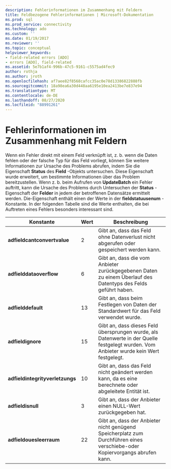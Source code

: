 ```yaml
---
description: Fehlerinformationen im Zusammenhang mit Feldern
title: Feldbezogene Fehlerinformationen | Microsoft-Dokumentation
ms.prod: sql
ms.prod_service: connectivity
ms.technology: ado
ms.custom: ''
ms.date: 01/19/2017
ms.reviewer: ''
ms.topic: conceptual
helpviewer_keywords:
- field-related errors [ADO]
- errors [ADO], field-related
ms.assetid: 5e7b1af4-996b-47c5-9161-c5575ad4fec9
author: rothja
ms.author: jroth
ms.openlocfilehash: af7aee82f8568cafcc35ac0e78d13386822888fb
ms.sourcegitcommit: 18a98ea6a30d448aa6195e10ea2413be7e837e94
ms.translationtype: MT
ms.contentlocale: de-DE
ms.lasthandoff: 08/27/2020
ms.locfileid: "88991261"
---
```

# <a name="field-related-error-information"></a>Fehlerinformationen im Zusammenhang mit Feldern
Wenn ein Fehler direkt mit einem Feld verknüpft ist, z. b. wenn die Daten fehlen oder der falsche Typ für das Feld vorliegt, können Sie weitere Informationen zur Ursache des Problems abrufen, indem Sie die Eigenschaft **Status** des **Field** -Objekts untersuchen. Diese Eigenschaft wurde erweitert, um bestimmte Informationen über das Problem bereitzustellen. Wenn z. b. beim Aufrufen von **UpdateBatch** ein Fehler auftritt, kann die Ursache des Problems durch Untersuchen der **Status** -Eigenschaft der **Felder** in jedem der betroffenen Datensätze ermittelt werden. Die-Eigenschaft enthält einen der Werte in der **fieldstatuusenum** -Konstante. In der folgenden Tabelle sind die Werte enthalten, die bei Auftreten eines Fehlers besonders interessant sind.  
  
|Konstante|Wert|Beschreibung|  
|--------------|-----------|-----------------|  
|**adfieldcantconvertvalue**|2|Gibt an, dass das Feld ohne Datenverlust nicht abgerufen oder gespeichert werden kann.|  
|**adfielddataoverflow**|6|Gibt an, dass die vom Anbieter zurückgegebenen Daten zu einem Überlauf des Datentyps des Felds geführt haben.|  
|**adfielddefault**|13|Gibt an, dass beim Festlegen von Daten der Standardwert für das Feld verwendet wurde.|  
|**adfieldignore**|15|Gibt an, dass dieses Feld übersprungen wurde, als Datenwerte in der Quelle festgelegt wurden. Vom Anbieter wurde kein Wert festgelegt.|  
|**adfieldintegrityverletzungs**|10|Gibt an, dass das Feld nicht geändert werden kann, da es eine berechnete oder abgeleitete Entität ist.|  
|**adfieldisnull**|3|Gibt an, dass der Anbieter einen NULL-Wert zurückgegeben hat.|  
|**adfieldouesleerraum**|22|Gibt an, dass der Anbieter nicht genügend Speicherplatz zum Durchführen eines verschiebe-oder Kopiervorgangs abrufen kann.|
